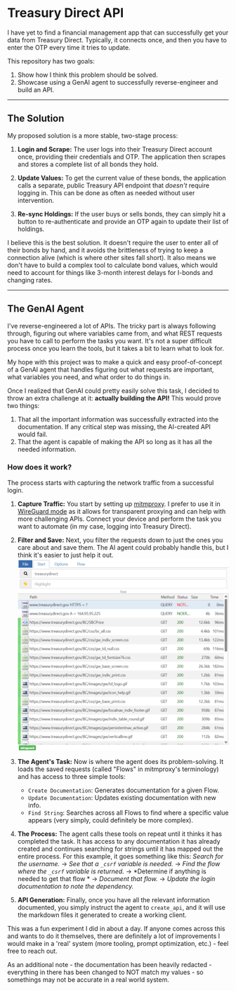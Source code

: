 # Treasury Direct API

I have yet to find a financial management app that can successfully get your data from Treasury Direct. Typically, it connects once, and then you have to enter the OTP every time it tries to update.

This repository has two goals:

1.  Show how I think this problem should be solved.
2.  Showcase using a GenAI agent to successfully reverse-engineer and build an API.

---

## The Solution

My proposed solution is a more stable, two-stage process:

1.  **Login and Scrape:** The user logs into their Treasury Direct account once, providing their credentials and OTP. The application then scrapes and stores a complete list of all bonds they hold.

2.  **Update Values:** To get the current value of these bonds, the application calls a separate, public Treasury API endpoint that *doesn't* require logging in. This can be done as often as needed without user intervention.

3.  **Re-sync Holdings:** If the user buys or sells bonds, they can simply hit a button to re-authenticate and provide an OTP again to update their list of holdings.

I believe this is the best solution. It doesn't require the user to enter all of their bonds by hand, and it avoids the brittleness of trying to keep a connection alive (which is where other sites fall short). It also means we don't have to build a complex tool to calculate bond values, which would need to account for things like 3-month interest delays for I-bonds and changing rates.

---

## The GenAI Agent

I've reverse-engineered a lot of APIs. The tricky part is always following through, figuring out where variables came from, and what REST requests you have to call to perform the tasks you want. It's not a super difficult process once you learn the tools, but it takes a bit to learn what to look for.

My hope with this project was to make a quick and easy proof-of-concept of a GenAI agent that handles figuring out what requests are important, what variables you need, and what order to do things in.

Once I realized that GenAI could pretty easily solve this task, I decided to throw an extra challenge at it: **actually building the API!** This would prove two things:

1.  That all the important information was successfully extracted into the documentation. If any critical step was missing, the AI-created API would fail.
2.  That the agent is capable of making the API so long as it has all the needed information.

### How does it work?

The process starts with capturing the network traffic from a successful login.

1.  **Capture Traffic:** You start by setting up [mitmproxy](https://mitmproxy.org/). I prefer to use it in [WireGuard mode](https://mitmproxy.org/posts/wireguard-mode/) as it allows for transparent proxying and can help with more challenging APIs. Connect your device and perform the task you want to automate (in my case, logging into Treasury Direct).

2.  **Filter and Save:** Next, you filter the requests down to just the ones you care about and save them. The AI agent could probably handle this, but I think it's easier to just help it out.
![treasury_direct_flows_mitm.png](treasury_direct_flows_mitm.png)

3.  **The Agent's Task:** Now is where the agent does its problem-solving. It loads the saved requests (called "Flows" in mitmproxy's terminology) and has access to three simple tools:
    * `Create Documentation`: Generates documentation for a given Flow.
    * `Update Documentation`: Updates existing documentation with new info.
    * `Find String`: Searches across all Flows to find where a specific value appears (very simply, could definitely be more complex).

4.  **The Process:** The agent calls these tools on repeat until it thinks it has completed the task. It has access to any documentation it has already created and continues searching for strings until it has mapped out the entire process. For this example, it goes something like this:
    *Search for the username.* -> *See that a `_csrf` variable is needed.* -> *Find the flow where the `_csrf` variable is returned.* -> *Determine if anything is needed to get that flow * -> *Document that flow.* -> *Update the login documentation to note the dependency.*

5.  **API Generation:** Finally, once you have all the relevant information documented, you simply instruct the agent to `create_api`, and it will use the markdown files it generated to create a working client.

This was a fun experiment I did in about a day. If anyone comes across this and wants to do it themselves, there are definitely a lot of improvements I would make in a 'real' system (more tooling, prompt optimization, etc.) - feel free to reach out.

As an additional note - the documentation has been heavily redacted - everything in there has been changed to NOT match my values - so somethings may not be accurate in a real world system.